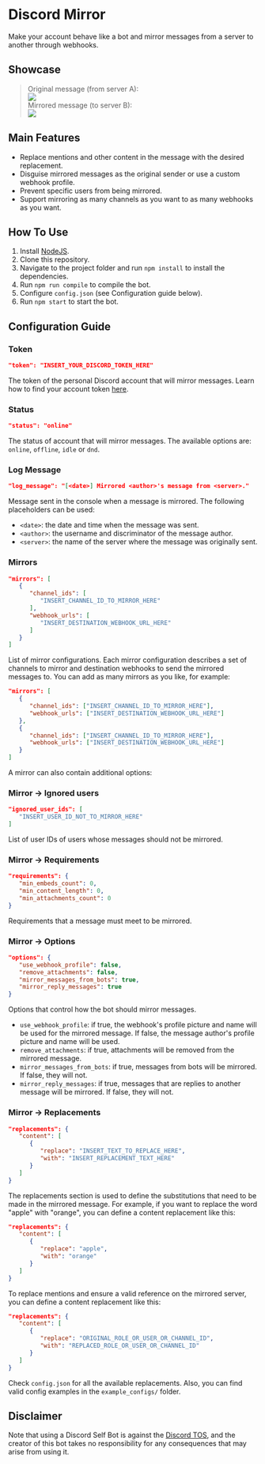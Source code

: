 # Discord Mirror

Make your account behave like a bot and mirror messages from a server to another through webhooks.

## Showcase

> Original message (from server A):\
![](https://i.imgur.com/ogelJ23.png)\
Mirrored message (to server B):\
![](https://i.imgur.com/C42OT64.png)

## Main Features

- Replace mentions and other content in the message with the desired replacement.
- Disguise mirrored messages as the original sender or use a custom webhook profile.
- Prevent specific users from being mirrored.
- Support mirroring as many channels as you want to as many webhooks as you want.

## How To Use
1. Install [NodeJS](https://nodejs.org/en/download).
2. Clone this repository.
3. Navigate to the project folder and run `npm install` to install the dependencies.
4. Run `npm run compile` to compile the bot.
5. Configure `config.json` (see Configuration guide below).
5. Run `npm start` to start the bot.

## Configuration Guide

### **Token**

```json
"token": "INSERT_YOUR_DISCORD_TOKEN_HERE"
```

The token of the personal Discord account that will mirror messages. Learn how to find your account token [here](https://www.androidauthority.com/get-discord-token-3149920/).

### **Status**

```json
"status": "online"
```

The status of account that will mirror messages. The available options are: `online`, `offline`, `idle` or `dnd`.

### **Log Message**

```json
"log_message": "[<date>] Mirrored <author>'s message from <server>."
```

Message sent in the console when a message is mirrored. The following placeholders can be used:
- `<date>`: the date and time when the message was sent.
- `<author>`: the username and discriminator of the message author.
- `<server>`: the name of the server where the message was originally sent.

### **Mirrors**

```json
"mirrors": [
   {
      "channel_ids": [
         "INSERT_CHANNEL_ID_TO_MIRROR_HERE"
      ],
      "webhook_urls": [
         "INSERT_DESTINATION_WEBHOOK_URL_HERE"
      ]
   }
]
```

List of mirror configurations. Each mirror configuration describes a set of channels to mirror and destination webhooks to send the mirrored messages to. You can add as many mirrors as you like, for example:

```json
"mirrors": [
   {
      "channel_ids": ["INSERT_CHANNEL_ID_TO_MIRROR_HERE"],
      "webhook_urls": ["INSERT_DESTINATION_WEBHOOK_URL_HERE"]
   },
   {
      "channel_ids": ["INSERT_CHANNEL_ID_TO_MIRROR_HERE"],
      "webhook_urls": ["INSERT_DESTINATION_WEBHOOK_URL_HERE"]
   }
]
```

A mirror can also contain additional options:

### **Mirror** → **Ignored users**

```json
"ignored_user_ids": [
   "INSERT_USER_ID_NOT_TO_MIRROR_HERE"
]
```

List of user IDs of users whose messages should not be mirrored.

### **Mirror** → **Requirements**

```json
"requirements": {
   "min_embeds_count": 0,
   "min_content_length": 0,
   "min_attachments_count": 0
}
```
Requirements that a message must meet to be mirrored.

### **Mirror** → **Options**

```json
"options": {
   "use_webhook_profile": false,
   "remove_attachments": false,
   "mirror_messages_from_bots": true,
   "mirror_reply_messages": true
}
```

Options that control how the bot should mirror messages.
- `use_webhook_profile`: if true, the webhook's profile picture and name will be used for the mirrored message. If false, the message author's profile picture and name will be used.
- `remove_attachments`: if true, attachments will be removed from the mirrored message.
- `mirror_messages_from_bots`: if true, messages from bots will be mirrored. If false, they will not.
- `mirror_reply_messages`: if true, messages that are replies to another message will be mirrored. If false, they will not.

### **Mirror** → **Replacements**

```json
"replacements": {
   "content": [
      {
         "replace": "INSERT_TEXT_TO_REPLACE_HERE",
         "with": "INSERT_REPLACEMENT_TEXT_HERE"
      }
   ]
}
```

The replacements section is used to define the substitutions that need to be made in the mirrored message. For example, if you want to replace the word "apple" with "orange", you can define a content replacement like this:

```json
"replacements": {
   "content": [
      {
         "replace": "apple",
         "with": "orange"
      }
   ]
}
```

To replace mentions and ensure a valid reference on the mirrored server, you can define a content replacement like this:

```json
"replacements": {
   "content": [
      {
         "replace": "ORIGINAL_ROLE_OR_USER_OR_CHANNEL_ID",
         "with": "REPLACED_ROLE_OR_USER_OR_CHANNEL_ID"
      }
   ]
}
```

Check `config.json` for all the available replacements. Also, you can find valid config examples in the `example_configs/` folder.

## Disclaimer

Note that using a Discord Self Bot is against the [Discord TOS](https://discord.com/terms), and the creator of this bot takes no responsibility for any consequences that may arise from using it.